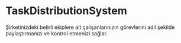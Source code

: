 # TaskDistributionSystem
Şirketinizdeki belirli ekiplere ait çalışanlarınızın görevlerini adil şekilde paylaştırmanızı ve kontrol etmenizi sağlar.
